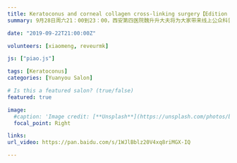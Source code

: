 ```yaml
---
title: Keratoconus and corneal collagen cross-linking surgery【Edition 62】
summary: 9月28日周六21：00到23：00，西安第四医院魏升升大夫将为大家带来线上公众科普讲座。 

date: "2019-09-22T21:00:00Z"

volunteers: [xiaomeng, reveurmk]

js: ["piao.js"]

tags: [Keratoconus]
categories: [Yuanyou Salon]

# Is this a featured salon? (true/false)
featured: true

image:
  #caption: 'Image credit: [**Unsplash**](https://unsplash.com/photos/bzdhc5b3Bxs)'
  focal_point: Right

links:
url_video: https://pan.baidu.com/s/1WJlBblz20V4xq8riMGX-IQ

---
```

